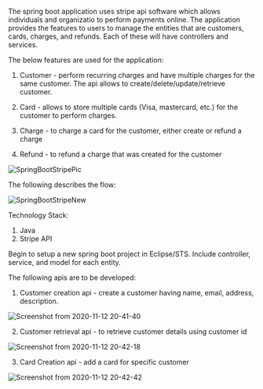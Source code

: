 The spring boot application uses stripe api software which allows individuals and organizatio to perform payments online. The application provides the features to users to manage the entities that are customers, cards, charges, and refunds. Each of these will have controllers and services.

The below features are used for the application:
1) Customer - perform recurring charges and have multiple charges for the same customer. The api allows to create/delete/update/retrieve customer.


2) Card - allows to store multiple cards (Visa, mastercard, etc.) for the customer to perform charges.



3) Charge  - to charge a card for the customer, either create or refund a charge


4) Refund  - to refund a charge that was created for the customer



![SpringBootStripePic](https://user-images.githubusercontent.com/22809880/98669436-d1e6c700-236a-11eb-9561-d703b6818d5a.png)




The following describes the flow: 

![SpringBootStripeNew](https://user-images.githubusercontent.com/22809880/98668395-43be1100-2369-11eb-9957-4c81b52ff37e.png)


Technology Stack:
1) Java
2) Stripe API


Begin to setup a new spring boot project in Eclipse/STS. Include controller, service, and model for each entity.


The following apis are to be developed:

1) Customer creation api - create a customer having name, email, address, description.

![Screenshot from 2020-11-12 20-41-40](https://user-images.githubusercontent.com/22809880/98974659-058c3300-24ca-11eb-8f63-170e1a4a7675.png)



2) Customer retrieval api - to retrieve customer details using customer id

![Screenshot from 2020-11-12 20-42-18](https://user-images.githubusercontent.com/22809880/98974981-60258f00-24ca-11eb-83a9-a54a01a9d474.png)



3) Card Creation api - add a card for specific customer

![Screenshot from 2020-11-12 20-42-42](https://user-images.githubusercontent.com/22809880/98975087-88ad8900-24ca-11eb-8e9e-9ef777a6bd15.png)
